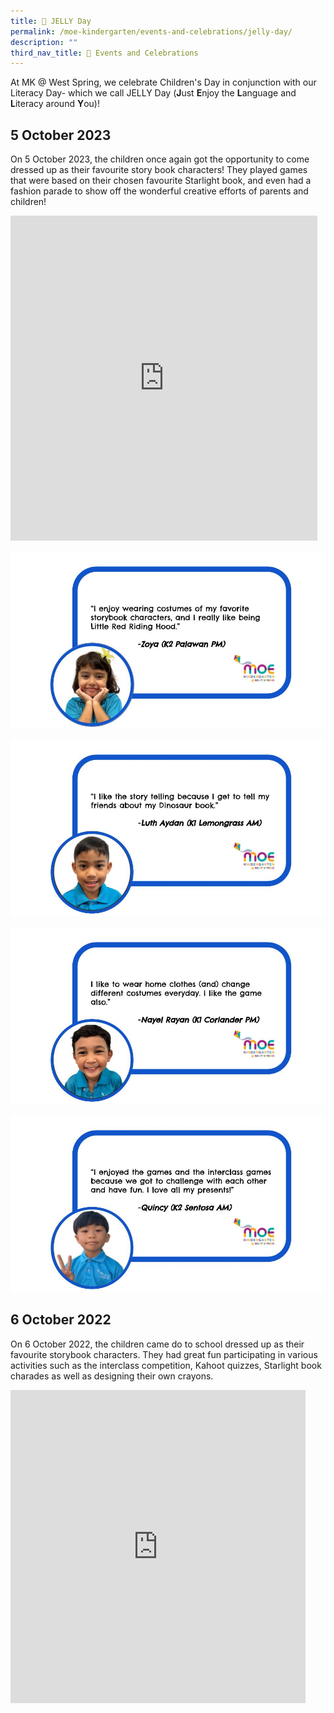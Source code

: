 ```yaml
---
title: 📖 JELLY Day
permalink: /moe-kindergarten/events-and-celebrations/jelly-day/
description: ""
third_nav_title: 🎉 Events and Celebrations
---
```

At MK @ West Spring, we celebrate Children's Day in conjunction with our Literacy Day- which we call JELLY Day (**J**ust **E**njoy the **L**anguage and **L**iteracy around **Y**ou)!

## 5 October 2023

On 5 October 2023, the children once again got the opportunity to come dressed up as their favourite story book characters! They played games that were based on their chosen favourite Starlight book, and even had a fashion parade to show off the wonderful creative efforts of parents and children!

<iframe src="https://docs.google.com/presentation/d/e/2PACX-1vTxat45URwrq-QvwmMouWf4UuD5bKfGExtAr95MzsYvSUMnZNukxH_-4PD0bp_la0HNElLfEWRdxBmq/embed?start=true&amp;loop=true&amp;delayms=5000" frameborder="0" width="491" height="520" allowfullscreen="true"></iframe>

![](/images/MK/Event%20Reflections/Children's%20Day%202023/reflection%20for%20ws%20website%20(jelly%20day%20celebration%202023)%20(1).jpg)

![](/images/MK/Event%20Reflections/Children's%20Day%202023/reflection%20for%20ws%20website%20(jelly%20day%20celebration%202023)%20(2).jpg)

![](/images/MK/Event%20Reflections/Children's%20Day%202023/reflection%20for%20ws%20website%20(jelly%20day%20celebration%202023)%20(3).jpg)

![](/images/MK/Event%20Reflections/Children's%20Day%202023/reflection%20for%20ws%20website%20(jelly%20day%20celebration%202023).jpg)

## 6 October 2022

On 6 October 2022, the children came do to school dressed up as their favourite storybook characters. They had great fun participating in various activities such as the interclass competition, Kahoot quizzes, Starlight book charades as well as designing their own crayons.

<iframe src="https://docs.google.com/presentation/d/e/2PACX-1vSbIprHCtNkQc9kIgPej1G1rEkd5zLJtWcIirQU9G2SI_wXoFhohJr2T949MFOsmpeetuchpnueV0cn/embed?start=true&amp;loop=true&amp;delayms=3000" frameborder="0" width="472" height="501" allowfullscreen="true"></iframe>